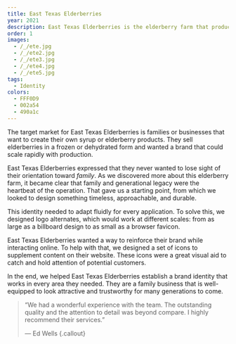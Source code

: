 ```yaml
---
title: East Texas Elderberries
year: 2021
description: East Texas Elderberries is the elderberry farm that produces organically grown products for crafty moms and resourceful businesses who want to buy local and keep their families and customers healthy.
order: 1
images:
  - /_/ete.jpg
  - /_/ete2.jpg
  - /_/ete3.jpg
  - /_/ete4.jpg
  - /_/ete5.jpg
tags:
  - Identity
colors:
  - FFF0D9
  - 002a54
  - 490a1c
---
```


The target market for East Texas Elderberries is families or businesses that
want to create their own syrup or elderberry products. They sell elderberries in
a frozen or dehydrated form and wanted a brand that could scale rapidly with
production.

East Texas Elderberries expressed that they never wanted to lose sight of their
orientation toward _family_. As we discovered more about this elderberry farm,
it became clear that family and generational legacy were the heartbeat of the
operation. That gave us a starting point, from which we looked to design
something timeless, approachable, and durable.

This identity needed to adapt fluidly for every application. To solve this, we
designed logo alternates, which would work at different scales: from as large as
a billboard design to as small as a browser favicon.

East Texas Elderberries wanted a way to reinforce their brand while interacting
online. To help with that, we designed a set of icons to supplement content on
their website. These icons were a great visual aid to catch and hold attention
of potential customers.

In the end, we helped East Texas Elderberries establish a brand identity that
works in every area they needed. They are a family business that is
well-equipped to look attractive and trustworthy for many generations to come.

> &ldquo;We had a wonderful experience with the team. The outstanding quality
> and the attention to detail was beyond compare. I highly recommend their
> services.&rdquo;
>
> &mdash; Ed Wells {.callout}
